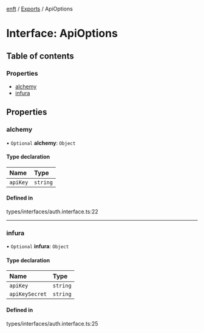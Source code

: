 [enft](../README.md) / [Exports](../modules.md) / ApiOptions

# Interface: ApiOptions

## Table of contents

### Properties

- [alchemy](ApiOptions.md#alchemy)
- [infura](ApiOptions.md#infura)

## Properties

### alchemy

• `Optional` **alchemy**: `Object`

#### Type declaration

| Name | Type |
| :------ | :------ |
| `apiKey` | `string` |

#### Defined in

types/interfaces/auth.interface.ts:22

___

### infura

• `Optional` **infura**: `Object`

#### Type declaration

| Name | Type |
| :------ | :------ |
| `apiKey` | `string` |
| `apiKeySecret` | `string` |

#### Defined in

types/interfaces/auth.interface.ts:25

